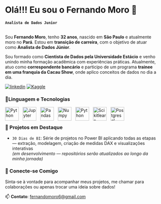 
# Olá!!! Eu sou o Fernando Moro 👋

**`Analista de Dados Junior`**
<br>
<br>

Sou **Fernando Moro**, tenho **32 anos**, nascido em **São Paulo** e atualmente moro no **Pará**. Estou em **transição de carreira**, com o objetivo de atuar como **Analista de Dados Júnior**.

Sou formado como **Cientista de Dados pela Universidade Estácio** e venho unindo minha formação acadêmica com experiências práticas. Atualmente, atuo como **correspondente bancário** e participo de um programa **trainee em uma franquia da Cacau Show**, onde aplico conceitos de dados no dia a dia.

[![linkedin](https://img.shields.io/badge/LinkedIn-0077B5?style=for-the-badge&logo=linkedin&logoColor=white)](www.linkedin.com/in/fernando-moro-660135167) [![Kaggle](https://img.shields.io/badge/Kaggle-20BEFF?style=for-the-badge&logo=Kaggle&logoColor=white)](www.linkedin.com/in/fernando-moro-660135167)

### 🤖Linguagem e Tecnologias
<img
	align = "left"
	alt = "Python"
	title = "Python"
	width = "45px"
	style = "padding-right: 10px" 
	src="https://cdn.jsdelivr.net/gh/devicons/devicon@latest/icons/python/python-original.svg" />
	
   <img
   align = "left"
	alt = "Jupyter"
	title = "Jupyter"
	width = "45px"
	style = "padding-right: 10px" 
	src="https://cdn.jsdelivr.net/gh/devicons/devicon@latest/icons/jupyter/jupyter-original-wordmark.svg" />
	
  <img
   align = "left"
	alt = "Pandas"
	title = "Pandas"
	width = "45px"
	style = "padding-right: 10px" src="https://cdn.jsdelivr.net/gh/devicons/devicon@latest/icons/pandas/pandas-original-wordmark.svg" />
	
 <img
 align = "left"
	alt = "Numpy"
	title = "Numpy"
	width = "45px"
	style = "padding-right: 10px"  src="https://cdn.jsdelivr.net/gh/devicons/devicon@latest/icons/numpy/numpy-original-wordmark.svg" />
	 
<img
align = "left"
	alt = "Python"
	title = "Python"
	width = "45px" 
	style = "padding-right: 10px"  src="https://cdn.jsdelivr.net/gh/devicons/devicon@latest/icons/matplotlib/matplotlib-original-wordmark.svg" />

<img
align = "left"
	alt = "Scikitlearn"
	title = "Scikitlearn"
	width = "45px"
	style = "padding-right: 10px" src="https://cdn.jsdelivr.net/gh/devicons/devicon@latest/icons/scikitlearn/scikitlearn-original.svg" />
	
<img
align = "left"
	alt = "Postgresql"
	title = "Postgresql"
	width = "45px"
	style = "padding-right: 10px"  src="https://cdn.jsdelivr.net/gh/devicons/devicon@latest/icons/postgresql/postgresql-original.svg" />


 <br>
 <br>

### 🚀 Projetos em Destaque
-   `30 Dias de BI`: Série de projetos no Power BI aplicando todas as etapas — extração, modelagem, criação de medidas DAX e visualizações interativas  
    _(em desenvolvimento — repositórios serão atualizados ao longo da minha jornada)_

### 🤝 Conecte-se Comigo

Sinta-se à vontade para acompanhar meus projetos, me chamar para colaborações ou apenas trocar uma ideia sobre dados!

📫 **Contato**: fernandomoro6@gmail.com
